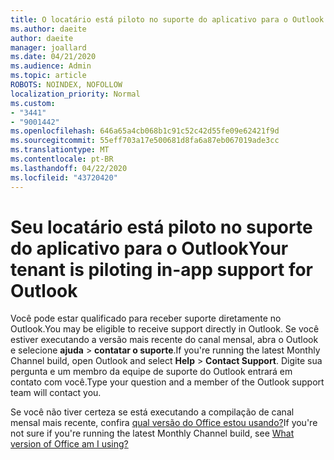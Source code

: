 ```yaml
---
title: O locatário está piloto no suporte do aplicativo para o Outlook
ms.author: daeite
author: daeite
manager: joallard
ms.date: 04/21/2020
ms.audience: Admin
ms.topic: article
ROBOTS: NOINDEX, NOFOLLOW
localization_priority: Normal
ms.custom:
- "3441"
- "9001442"
ms.openlocfilehash: 646a65a4cb068b1c91c52c42d55fe09e62421f9d
ms.sourcegitcommit: 55eff703a17e500681d8fa6a87eb067019ade3cc
ms.translationtype: MT
ms.contentlocale: pt-BR
ms.lasthandoff: 04/22/2020
ms.locfileid: "43720420"
---
```

# <a name="your-tenant-is-piloting-in-app-support-for-outlook"></a><span data-ttu-id="88999-102">Seu locatário está piloto no suporte do aplicativo para o Outlook</span><span class="sxs-lookup"><span data-stu-id="88999-102">Your tenant is piloting in-app support for Outlook</span></span>

<span data-ttu-id="88999-103">Você pode estar qualificado para receber suporte diretamente no Outlook.</span><span class="sxs-lookup"><span data-stu-id="88999-103">You may be eligible to receive support directly in Outlook.</span></span> <span data-ttu-id="88999-104">Se você estiver executando a versão mais recente do canal mensal, abra o Outlook e selecione **ajuda** > **contatar o suporte**.</span><span class="sxs-lookup"><span data-stu-id="88999-104">If you're running the latest Monthly Channel build, open Outlook and select **Help** > **Contact Support**.</span></span> <span data-ttu-id="88999-105">Digite sua pergunta e um membro da equipe de suporte do Outlook entrará em contato com você.</span><span class="sxs-lookup"><span data-stu-id="88999-105">Type your question and a member of the Outlook support team will contact you.</span></span>

<span data-ttu-id="88999-106">Se você não tiver certeza se está executando a compilação de canal mensal mais recente, confira [qual versão do Office estou usando?](https://support.office.com/article/932788B8-A3CE-44BF-BB09-E334518B8B19)</span><span class="sxs-lookup"><span data-stu-id="88999-106">If you're not sure if you're running the latest Monthly Channel build, see [What version of Office am I using?](https://support.office.com/article/932788B8-A3CE-44BF-BB09-E334518B8B19)</span></span>
